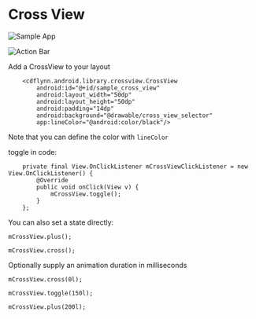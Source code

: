 # Cross View

![Sample App](https://github.com/cdflynn/crossview/blob/master/sample/images/cross_btn_2.gif?raw=true)

![Action Bar](https://github.com/cdflynn/crossview/blob/master/sample/images/cross_btn.gif?raw=true)

Add a CrossView to your layout
```
    <cdflynn.android.library.crossview.CrossView
        android:id="@+id/sample_cross_view"
        android:layout_width="50dp"
        android:layout_height="50dp"
        android:padding="14dp"
        android:background="@drawable/cross_view_selector"
        app:lineColor="@android:color/black"/>
```

Note that you can define the color with `lineColor`

toggle in code:
```
    private final View.OnClickListener mCrossViewClickListener = new View.OnClickListener() {
        @Override
        public void onClick(View v) {
            mCrossView.toggle();
        }
    };
```

You can also set a state directly:
```
mCrossView.plus();
```
```
mCrossView.cross();
```

Optionally supply an animation duration in milliseconds

```
mCrossView.cross(0l);
```

```
mCrossView.toggle(150l);
```

```
mCrossView.plus(200l);
```
